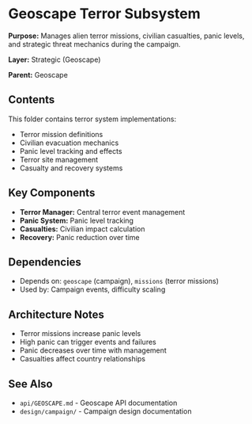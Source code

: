 # Geoscape Terror Subsystem

**Purpose:** Manages alien terror missions, civilian casualties, panic levels, and strategic threat mechanics during the campaign.

**Layer:** Strategic (Geoscape)

**Parent:** Geoscape

## Contents

This folder contains terror system implementations:
- Terror mission definitions
- Civilian evacuation mechanics
- Panic level tracking and effects
- Terror site management
- Casualty and recovery systems

## Key Components

- **Terror Manager:** Central terror event management
- **Panic System:** Panic level tracking
- **Casualties:** Civilian impact calculation
- **Recovery:** Panic reduction over time

## Dependencies

- Depends on: `geoscape` (campaign), `missions` (terror missions)
- Used by: Campaign events, difficulty scaling

## Architecture Notes

- Terror missions increase panic levels
- High panic can trigger events and failures
- Panic decreases over time with management
- Casualties affect country relationships

## See Also

- `api/GEOSCAPE.md` - Geoscape API documentation
- `design/campaign/` - Campaign design documentation
